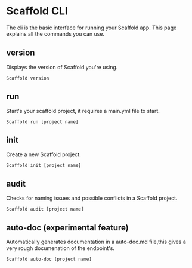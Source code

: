 # Scaffold CLI

The cli is the basic interface for running your Scaffold app. This page explains all the commands you can use.

## version
Displays the version of Scaffold you're using.
```batch
Scaffold version
```

## run
Start's your scaffold project, it requires a main.yml file to start.
```batch
Scaffold run [project name]
```

## init
Create a new Scaffold project.
```batch
Scaffold init [project name]
```
## audit
Checks for naming issues and possible conflicts in a Scaffold project.
```batch
Scaffold audit [project name]
```

## auto-doc (experimental feature)
Automatically generates documentation in a auto-doc.md file,this gives a very rough documenation of the endpoint's.
```batch
Scaffold auto-doc [project name]
```
